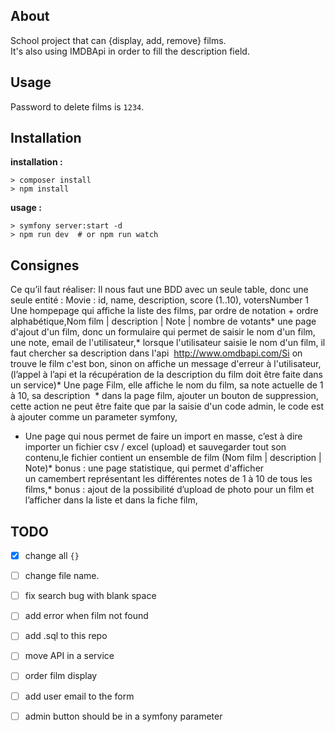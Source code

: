 ## About     

School project that can {display, add, remove} films.   
It's also using IMDBApi in order to fill the description field.  


## Usage 

Password to delete films is `1234`.  


## Installation   

__installation :__
```
> composer install
> npm install 
```

__usage :__   
```` 
> symfony server:start -d 
> npm run dev  # or npm run watch 
````


## Consignes     
  
Ce qu’il faut réaliser: Il nous faut une BDD avec un seule table, donc une seule entité : Movie : id, name, description, score (1..10), votersNumber
1 Une hompepage qui affiche la liste des films, par ordre de notation + ordre alphabétique,Nom film | description | Note | nombre de votants* une page d'ajout d'un film, donc un formulaire qui permet de saisir le nom d'un film, une note, email de l'utilisateur,* lorsque l'utilisateur saisie le nom d'un film, il faut chercher sa description dans l'api  http://www.omdbapi.com/Si on trouve le film c'est bon, sinon on affiche un message d'erreur à l'utilisateur,
(l’appel à l’api et la récupération de la description du film doit être faite dans un service)* Une page Film, elle affiche le nom du film, sa note actuelle de 1 à 10, sa description  * dans la page film, ajouter un bouton de suppression, cette action  ne peut être faite que par la saisie d'un code admin, le code est à ajouter comme un parameter symfony,
* Une page qui nous permet de faire un import en masse, c’est à dire importer un fichier csv / excel  (upload) et sauvegarder tout son contenu,le fichier contient un ensemble de film (Nom film | description | Note)* bonus : une page statistique, qui permet d'afficher un camembert représentant les différentes notes de 1 à 10 de tous les films,* bonus : ajout de la possibilité d’upload de photo pour un film et l’afficher dans la liste et dans la fiche film,


## TODO    

- [x] change all `{}`  
- [ ] change file name.  
- [ ] fix search bug with blank space  
- [ ] add error when film not found 
- [ ] add .sql to this repo 
- [ ] move API in a service
- [ ] order film display
- [ ] add user email to the form
- [ ] admin button should be in a symfony parameter


